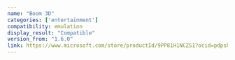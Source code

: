 ```yaml
---
name: "Boom 3D"
categories: ['entertainment']
compatibility: emulation
display_result: "Compatible"
version_from: "1.6.0"
link: https://www.microsoft.com/store/productId/9PP81H1NCZS1?ocid=pdpshare
---
```

